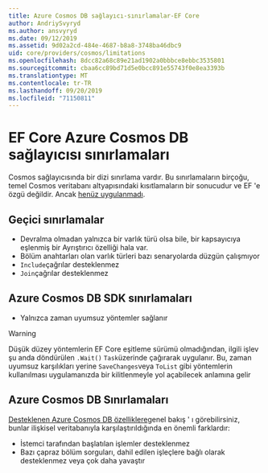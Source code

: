 ```yaml
---
title: Azure Cosmos DB sağlayıcı-sınırlamalar-EF Core
author: AndriySvyryd
ms.author: ansvyryd
ms.date: 09/12/2019
ms.assetid: 9d02a2cd-484e-4687-b8a8-3748ba46dbc9
uid: core/providers/cosmos/limitations
ms.openlocfilehash: 8dcc82a68c89e21ad1902a0bbbce8ebbc3535801
ms.sourcegitcommit: cbaa6cc89bd71d5e0bcc891e55743f0e8ea3393b
ms.translationtype: MT
ms.contentlocale: tr-TR
ms.lasthandoff: 09/20/2019
ms.locfileid: "71150811"
---
```

# <a name="ef-core-azure-cosmos-db-provider-limitations"></a>EF Core Azure Cosmos DB sağlayıcısı sınırlamaları

Cosmos sağlayıcısında bir dizi sınırlama vardır. Bu sınırlamaların birçoğu, temel Cosmos veritabanı altyapısındaki kısıtlamaların bir sonucudur ve EF 'e özgü değildir. Ancak [henüz uygulanmadı](https://github.com/aspnet/EntityFrameworkCore/issues?page=1&q=is%3Aissue+is%3Aopen+Cosmos+in%3Atitle+label%3Atype-enhancement+sort%3Areactions-%2B1-desc).

## <a name="temporary-limitations"></a>Geçici sınırlamalar

- Devralma olmadan yalnızca bir varlık türü olsa bile, bir kapsayıcıya eşlenmiş bir Ayrıştırıcı özelliği hala var.
- Bölüm anahtarları olan varlık türleri bazı senaryolarda düzgün çalışmıyor
- `Include`çağrılar desteklenmez
- `Join`çağrılar desteklenmez

## <a name="azure-cosmos-db-sdk-limitations"></a>Azure Cosmos DB SDK sınırlamaları

- Yalnızca zaman uyumsuz yöntemler sağlanır

> [!WARNING]
> Düşük düzey yöntemlerin EF Core eşitleme sürümü olmadığından, ilgili işlev şu anda döndürülen `.Wait()` `Task`üzerinde çağırarak uygulanır. Bu, zaman uyumsuz karşılıkları yerine `SaveChanges`veya `ToList` gibi yöntemlerin kullanılması uygulamanızda bir kilitlenmeyle yol açabilecek anlamına gelir

## <a name="azure-cosmos-db-limitations"></a>Azure Cosmos DB Sınırlamaları

[Desteklenen Azure Cosmos DB özelliklere](https://docs.microsoft.com/en-us/azure/cosmos-db/modeling-data)genel bakış ' ı görebilirsiniz, bunlar ilişkisel veritabanıyla karşılaştırıldığında en önemli farklardır:

- İstemci tarafından başlatılan işlemler desteklenmez
- Bazı çapraz bölüm sorguları, dahil edilen işleçlere bağlı olarak desteklenmez veya çok daha yavaştır